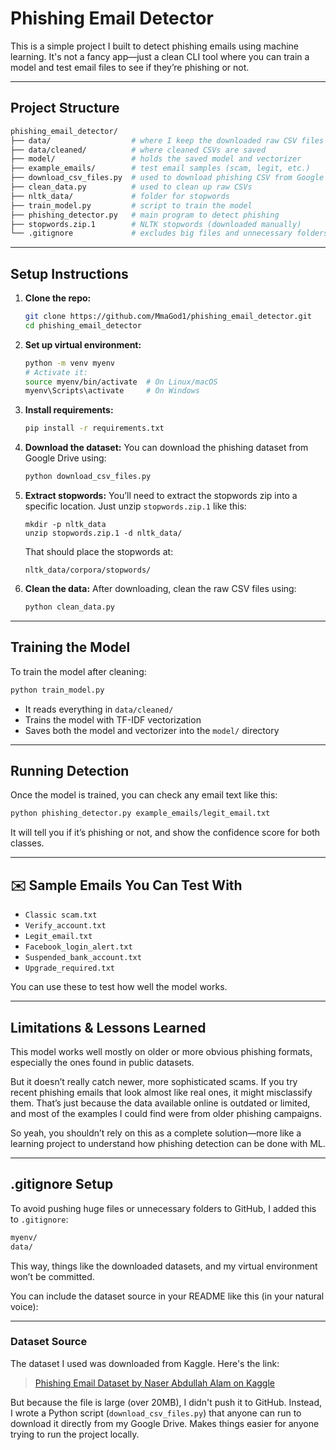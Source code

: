 # Phishing Email Detector

This is a simple project I built to detect phishing emails using machine learning. It's not a fancy app—just a clean CLI tool where you can train a model and test email files to see if they’re phishing or not.

---

## Project Structure

```bash
phishing_email_detector/
├── data/                  # where I keep the downloaded raw CSV files
├── data/cleaned/          # where cleaned CSVs are saved
├── model/                 # holds the saved model and vectorizer
├── example_emails/        # test email samples (scam, legit, etc.)
├── download_csv_files.py  # used to download phishing CSV from Google Drive
├── clean_data.py          # used to clean up raw CSVs
├── nltk_data/             # folder for stopwords
├── train_model.py         # script to train the model
├── phishing_detector.py   # main program to detect phishing
├── stopwords.zip.1        # NLTK stopwords (downloaded manually)
└── .gitignore             # excludes big files and unnecessary folders
```

---

## Setup Instructions

1. **Clone the repo:**

   ```bash
   git clone https://github.com/MmaGod1/phishing_email_detector.git
   cd phishing_email_detector
   ```

2. **Set up virtual environment:**

   ```bash
   python -m venv myenv
   # Activate it:
   source myenv/bin/activate  # On Linux/macOS
   myenv\Scripts\activate     # On Windows
   ```

3. **Install requirements:**

   ```bash
   pip install -r requirements.txt
   ```

4. **Download the dataset:**
   You can download the phishing dataset from Google Drive using:

   ```bash
   python download_csv_files.py
   ```

5. **Extract stopwords:**
   You’ll need to extract the stopwords zip into a specific location. Just unzip `stopwords.zip.1` like this:

   ```
   mkdir -p nltk_data
   unzip stopwords.zip.1 -d nltk_data/
   ```

   That should place the stopwords at:

   ```
   nltk_data/corpora/stopwords/
   ```

6. **Clean the data:**
   After downloading, clean the raw CSV files using:

   ```bash
   python clean_data.py
   ```

---

## Training the Model

To train the model after cleaning:

```bash
python train_model.py
```

* It reads everything in `data/cleaned/`
* Trains the model with TF-IDF vectorization
* Saves both the model and vectorizer into the `model/` directory

---

## Running Detection

Once the model is trained, you can check any email text like this:

```bash
python phishing_detector.py example_emails/legit_email.txt
```

It will tell you if it’s phishing or not, and show the confidence score for both classes.

---

## ✉️ Sample Emails You Can Test With

* `Classic scam.txt`
* `Verify_account.txt`
* `Legit_email.txt`
* `Facebook_login_alert.txt`
* `Suspended_bank_account.txt`
* `Upgrade_required.txt`

You can use these to test how well the model works.

---

## Limitations & Lessons Learned

This model works well mostly on older or more obvious phishing formats, especially the ones found in public datasets.

But it doesn’t really catch newer, more sophisticated scams. If you try recent phishing emails that look almost like real ones, it might misclassify them. That’s just because the data available online is outdated or limited, and most of the examples I could find were from older phishing campaigns.

So yeah, you shouldn’t rely on this as a complete solution—more like a learning project to understand how phishing detection can be done with ML.

---

## .gitignore Setup

To avoid pushing huge files or unnecessary folders to GitHub, I added this to `.gitignore`:

```txt
myenv/
data/
```

This way, things like the downloaded datasets, and my virtual environment won’t be committed.


You can include the dataset source in your README like this (in your natural voice):

---

### Dataset Source

The dataset I used was downloaded from Kaggle. Here's the link:

> [Phishing Email Dataset by Naser Abdullah Alam on Kaggle](https://www.kaggle.com/datasets/naserabdullahalam/phishing-email-dataset?utm_source=chatgpt.com)

But because the file is large (over 20MB), I didn't push it to GitHub. Instead, I wrote a Python script (`download_csv_files.py`) that anyone can run to download it directly from my Google Drive. Makes things easier for anyone trying to run the project locally.

